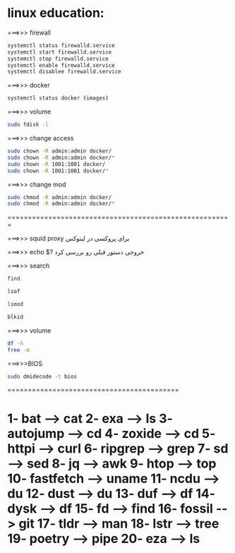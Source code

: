 # linux education:


===>>> firewall

```bash
systemctl status firewalld.service
systemctl start firewalld.service
systemctl stop firewalld.service
systemctl enable firewalld.service
systemctl disablee firewalld.service
```

===>>> docker

```bash
systemctl status docker (images)
```

===>>> volume

```bash
sudo fdisk -l
```

===>>> change access

```bash
sudo chown -R admin:admin docker/
sudo chown -R admin:admin docker/*
sudo chown -R 1001:1001 docker/
sudo chown -R 1001:1001 docker/*
```

===>>> change mod
```bash
sudo chmod -R admin:admin docker/
sudo chmod -R admin:admin docker/*
```


=======================================================

===>>> squid proxy  برای پروکسی در لینوکس 


===>>> echo $? خروجی دستور قبلی رو بررسی کرد

===>>> search
```bash
find
```

```bash
lsof
```

```bash
lsmod
```

```bash
blkid
```

===>>> volume
```bash
df -h 
free -m
```


===>>>BIOS
```bash
sudo dmidecode -t bios
```

==========================================

1- bat --> cat
2- exa --> ls
3- autojump --> cd
4- zoxide --> cd
5- httpi --> curl
6- ripgrep --> grep
7- sd --> sed
8- jq --> awk
9- htop --> top
10- fastfetch --> uname
11- ncdu --> du
12- dust --> du
13-  duf --> df
14- dysk --> df
15- fd --> find
16- fossil --> git
17- tldr --> man
18- lstr --> tree
19- poetry --> pipe
20- eza --> ls
====================================
